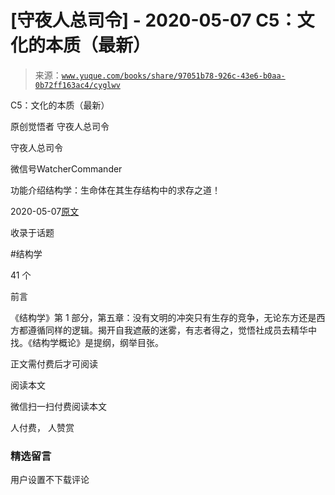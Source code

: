 # [守夜人总司令] - 2020-05-07 C5：文化的本质（最新）

> 来源：[`www.yuque.com/books/share/97051b78-926c-43e6-b0aa-0b72ff163ac4/cyglwv`](https://www.yuque.com/books/share/97051b78-926c-43e6-b0aa-0b72ff163ac4/cyglwv)



C5：文化的本质（最新） 

原创觉悟者 守夜人总司令 

守夜人总司令 

微信号WatcherCommander 

功能介绍结构学：生命体在其生存结构中的求存之道！ 

2020-05-07[原文](https://mp.weixin.qq.com/s?__biz=MzAxNDk1NjI2Mw==&mid=2247485176&idx=1&sn=edd2d2664617b856f73da27471529eb6&chksm=9b8a2570acfdac66a9ad0160a17afd9e23a687bc0be9b7517602aaf3fa126c5d785bcead0da7&scene=27#wechat_redirect&cpage=225) 

收录于话题 

#结构学 

41 个 

前言 

《结构学》第 1 部分，第五章：没有文明的冲突只有生存的竞争，无论东方还是西方都遵循同样的逻辑。揭开自我遮蔽的迷雾，有志者得之，觉悟社成员去精华中找。《结构学概论》是提纲，纲举目张。 

正文需付费后才可阅读 

阅读本文 

微信扫一扫付费阅读本文 

人付费， 人赞赏 

### 精选留言 

用户设置不下载评论